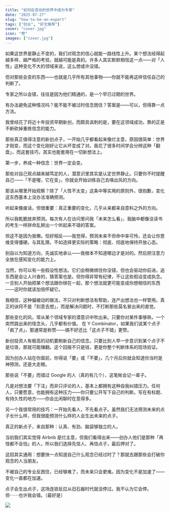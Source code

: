 ```yaml
---
title: "如何在变动的世界中成为专家"
date: "2025-07-27"
slug: "how-to-be-an-expert"
tags: ["创业", "好文推荐"]
cover: "cover.jpg"
icon: "😎"
images: ["cover.jpg"]
---
```

如果这世界是静止不变的，我们对观念的信心就能一路线性上升。某个想法经得起越多样、越严格的考验，就越可能是真的。许多人其实默默相信这一点——对「人性」这种变化不大的领域来说，这么想或许没错。



但对那些会变的东西——也就是几乎所有其他事物——你就不能再这样信任自己的判断了。



专家之所以会错，往往是因为他们精通的，是一个早已过期的世界。



有办法避免这种情况吗？能不能不被过时信念困住？答案是——可以，但得靠一点方法。



我曾经花了将近十年投资早期新创，而颇具讽刺的是，要在这领域成功，靠的正是不断砍掉重练信念的能力。



那些真正值得注意的新创点子，一开始几乎都看起来像烂主意，原因很简单：世界才刚变，而这个变化刚好让它从坏变成了对。我花了很多时间学会分辨这种「翻盘」，而这套技巧，其实也能套用在一切新想法上。



第一步，养成一种信念：世界一定会变。



那些对自己观点越来越笃定的人，潜意识里其实是认定世界静止。只要你不时提醒自己——「不是喔，它在变」，你就会开始训练自己去嗅出风的方向。



那该从哪里开始观察？除了「人性不太变」这条中等实用的原则外，很抱歉，变化这东西基本上没办法准确预测。



听起来像废话，但很重要：真正重要的变化，几乎从来都来自意料之外的方向。



所以我乾脆放弃预测。每次有人在访问里问我「未来怎么看」，我脑中都像没读书的考生一样拼命乱掰出一个听起来不错的答案。



但这不是因为我懒。恰好相反——我觉得，预测未来不但命中率可怜，还会让你思维变得僵硬。与其乱猜，不如选择更实际的策略：彻底、彻底地保持开放心态。



别自以为知道方向，先诚实地承认——我根本不知道哪边才是对的。然后把注意力全放在感知变化的能力上。



当然，你可以有一些假设性想法。它们会稍微绑住你没错，但也会驱动你前进。追东西是会让人兴奋的，猜答案也是。但你得非常有纪律，不让这些假设变成执念。
一旦别人开始把某个想法跟你绑在一起，那个想法就更可能变成你想相信的东西——这时你就该加倍怀疑它。



我相信，这种偏被动的做法，不只对判断想法有帮助，连产出想法也一样管用。真正的诀窍不是「刻意去想」，而是解决问题时，不打断那些莫名冒出来的直觉。



那些变化的风，常从某个领域专家的潜意识中吹出来。只要你对某件事够熟，一个突然跳出来的怪念头，几乎都有价值。
在 Y Combinator，如果我们说某个点子「疯了点」，那通常是称赞——搞不好还比「这点子不错」更赞。



新创投资人有极高的动机要刷新自己的信念。只要比别人早一步意识到某个点子不是垃圾，那就可能赚翻。这个回报不只是钱，更是你整个判断体系的现场验证。



因为创办人站在你面前，你得说「要」或「不要」，几个月后你就会知道你当时是神预测，还是大走眼。



那些说「不要」而错过 Google 的人（真的有几个），这笔帐会记一辈子。



凡是对想法要「下注」而非只评论的人，基本上都拥有这种自我纠错压力。任何人，只要愿意，也能拥有这种压力——你只要公开写下自己的判断。写在有标题、有持久性的地方——你会比闲聊时在意得多。



另一个我很常用的技巧：一开始先看人，不先看点子。虽然我们无法预测未来的点子长什么样，但我很能预测什么样的人会生出未来的点子。



真正的新点子，来自那种：认真、有劲、脑袋够独立的人。



当初我们其实觉得 Airbnb 是烂主意，但我们看得出来——创办人他们是那种「再怪都不会怕」的人，所以我们选择先信人、再信点子，最后押对了。



这招其实通用：想要快一点知道自己什么观念已经过时了？那就去跟那些会打破你观念的人当朋友。



不被自己的专业反困住，已经够难了，而未来只会更难。因为变化不是加速了——变化一直都在加速。



点子会生出点子，这场连锁反应从旧石器时代就没停过。我不认为它会停。
但⋯⋯也许我会错。（最好是）




![](https://prod-files-secure.s3.us-west-2.amazonaws.com/112d0858-5090-4d34-a606-b75eb8d65fd2/46476355-9cf3-4e99-9b7a-3531bc426380/1000202064.png?X-Amz-Algorithm=AWS4-HMAC-SHA256&X-Amz-Content-Sha256=UNSIGNED-PAYLOAD&X-Amz-Credential=ASIAZI2LB466XIXH4XQ2%2F20250914%2Fus-west-2%2Fs3%2Faws4_request&X-Amz-Date=20250914T142851Z&X-Amz-Expires=3600&X-Amz-Security-Token=IQoJb3JpZ2luX2VjEOX%2F%2F%2F%2F%2F%2F%2F%2F%2F%2FwEaCXVzLXdlc3QtMiJHMEUCIQCIXdkT8uQGGVTIOrqlNVRh6GyzH2%2Fe2cAfZw5pri7DcAIgTGf9bkdLrCi1zz1h4Pe16%2FxZJMS4U0Qogve40qQWQN8q%2FwMIXhAAGgw2Mzc0MjMxODM4MDUiDENktVKvYpZQD3rCRSrcA8hvSyQZ0QZiCsTzyT6qeBd8n%2B1YxJCeEJxMa4WlSv53bZGegEWufn6P1mLKVIGib7s8LprDu8jxQLVxVaMdP4MtZ3CPcJV3f4cuFkWBLu2%2F1irG9nExXsKuXGLX6ldilQiwpLhQsaSq%2FnupuuQOutfVLenDtNaGQ0Q%2FxdADC1g58gvidco%2FSGHU71YOhbOpoh8ZaYGz%2BRr%2Bp6NWOiioSjAFpb7zPA1fH0LCAXNlWYMLjHWeovbMSZeWuvm5SD5LjAIUjsH8Y6bAz%2BOoo0kK%2FwKvXR16MJ5IGRr9OvM6kTRxMePbEzkXL8EVPp71CEhVWGGlJoK8K9tEADOxkltgdYpnPQ3%2Flbi3FhLaK2%2BWP6GPIwNZfhJP%2FHMeopySwQqwNMi3qfpSAvdSWyC9SaksBF93EyDBr4fYTvta%2FINAYZooZ8wfPn3rymGyax60jndUUJZ8jc9cpzGtr6uE9BD0S8%2FW2j%2Bc6e%2Fb59B94edpJIOrFjq8vHpBIe7LGNGe8cJzlmz75BjP4cAnrzTudjk4EcsmxPfBkUtR8gCDQpsivgLS5XMO5bnQmDZzv6iEKRs2B0zsTF9WnkPQKnGYnaik0DzBqkT%2B30b0O%2FDUjzy5Q5NZNcdpP7AVZVE1LH1KMJfumsYGOqUB6Kdvh1VXNIEYv%2FajUOxfgmxbAmPHynl5u5nCVky7UaRJ%2BIVQQaYKEmf8zAfrLXrZu%2Fv%2FELRqNrivnFAyJE1paFihqInnZyiZcxysAyyFM1%2B3CzMNh37G6y47niFj2H7F5KYGF3WisJJVuw7q91GlVLAbCMdoE7L%2BG3%2B8xzcsOXrZXFoFoLGw0W3QDjpXKtOI1hn73a9P3WWuDCjxTcnaSorRFKLQ&X-Amz-Signature=000badcf4161c57f231641a535103a1c7249bd5714eb8dfd3306ef559dee6c39&X-Amz-SignedHeaders=host&x-amz-checksum-mode=ENABLED&x-id=GetObject)

